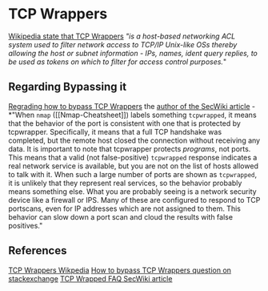 # TCP Wrappers

[Wikipedia state that TCP Wrappers](https://en.wikipedia.org/wiki/TCP_Wrappers) *"is a host-based networking ACL system used to filter network access to TCP/IP Unix-like OSs thereby allowing the host or subnet information - IPs, names, ident query replies, to be used as tokens on which to filter for access control purposes.*"

## Regarding Bypassing it

[Regrading how to bypass TCP Wrappers](https://security.stackexchange.com/questions/23407/how-to-bypass-tcpwrapped-with-nmap-scan) the [author of the SecWiki article](https://secwiki.org/w/FAQ_tcpwrapped) - *"When `nmap` ([[Nmap-Cheatsheet]]) labels something `tcpwrapped`, it means that the behavior of the port is consistent with one that is protected by tcpwrapper. Specifically, it means that a full TCP handshake was completed, but the remote host closed the connection without receiving any data. It is important to note that tcpwrapper protects _programs_, not ports. This means that a valid (not false-positive) `tcpwrapped` response indicates a real network service is available, but you are not on the list of hosts allowed to talk with it. When such a large number of ports are shown as `tcpwrapped`, it is unlikely that they represent real services, so the behavior probably means something else. What you are probably seeing is a network security device like a firewall or IPS. Many of these are configured to respond to TCP portscans, even for IP addresses which are not assigned to them. This behavior can slow down a port scan and cloud the results with false positives."


## References

[TCP Wrappers Wikpedia](https://en.wikipedia.org/wiki/TCP_Wrappers)
[How to  bypass TCP Wrappers question on stackexchange](https://security.stackexchange.com/questions/23407/how-to-bypass-tcpwrapped-with-nmap-scan) 
[TCP Wrapped FAQ SecWiki article](https://secwiki.org/w/FAQ_tcpwrapped)